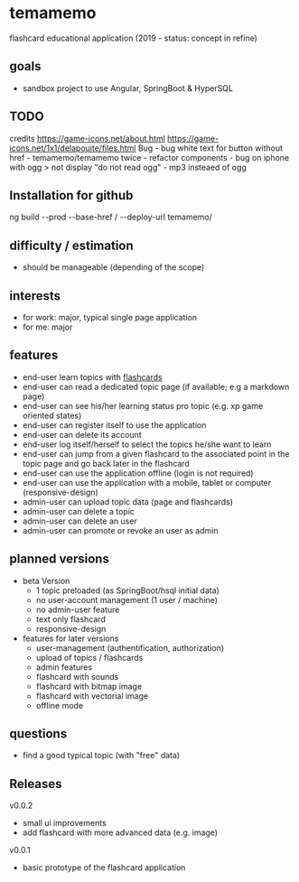 # temamemo
flashcard educational application (2019 - status: concept in refine)

## goals
* sandbox project to use Angular, SpringBoot & HyperSQL

## TODO
credits
    https://game-icons.net/about.html
    https://game-icons.net/1x1/delapouite/files.html
Bug
    - bug white text for button without href
    - temamemo/temamemo twice
    - refactor components
    - bug on iphone with ogg > not display "do not read ogg"
    - mp3 insteaed of ogg

## Installation for github

ng build --prod --base-href / --deploy-url temamemo/

## difficulty / estimation
* should be manageable (depending of the scope)

## interests
* for work: major, typical single page application
* for me: major

## features
* end-user learn topics with [flashcards](https://en.wikipedia.org/wiki/Flashcard)
* end-user can read a dedicated topic page (if available; e.g a markdown page)
* end-user can see his/her learning status pro topic (e.g. xp game oriented states)
* end-user can register itself to use the application
* end-user can delete its account
* end-user log itself/herself to select the topics he/she want to learn
* end-user can jump from a given flashcard to the associated point in the topic page and go back later in the flashcard
* end-user can use the application offline (login is not required)
* end-user can use the application with a mobile, tablet or computer (responsive-design)
* admin-user can upload topic data (page and flashcards)
* admin-user can delete a topic
* admin-user can delete an user
* admin-user can promote or revoke an user as admin

## planned versions
* beta Version
  * 1 topic preloaded (as SpringBoot/hsql initial data)
  * no user-account management (1 user / machine)
  * no admin-user feature
  * text only flashcard
  * responsive-design
* features for later versions
  * user-management (authentification, authorization)
  * upload of topics / flashcards
  * admin features
  * flashcard with sounds
  * flashcard with bitmap image
  * flashcard with vectorial image
  * offline mode
  
 ## questions
 * find a good typical topic (with "free" data)

## Releases
v0.0.2
* small ui improvements
* add flashcard with more advanced data (e.g. image)

v0.0.1
* basic prototype of the flashcard application
